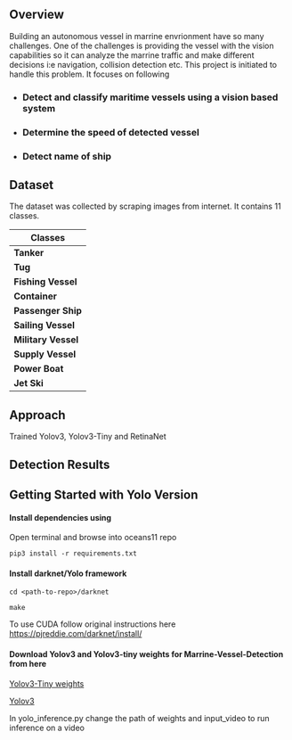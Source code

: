 

## Overview 
Building an autonomous vessel in marrine envrionment have so many challenges. One of the challenges is providing the vessel with the vision capabilities so it can analyze the marrine traffic and make different decisions i:e navigation, collision detection etc. This project is initiated to handle this problem. It focuses on following 
* ### Detect and classify maritime vessels using a vision based system
* ### Determine the speed of detected vessel 
* ### Detect name of ship 

## Dataset
The dataset was collected by scraping images from internet. It contains 11 classes.

| Classes        |       
|------------------|
| **Tanker**         |  
| **Tug**        |                                                                                            
| **Fishing Vessel** |                                                                                       
| **Container**  | 
| **Passenger Ship** |  
| **Sailing Vessel**|                                                                                            
| **Military Vessel** |                                                                                       
| **Supply Vessel**| 
| **Power Boat** |
| **Jet Ski**

## Approach
Trained Yolov3, Yolov3-Tiny and RetinaNet


## Detection Results 



## Getting Started with Yolo Version


#### Install dependencies using 

Open terminal and browse into oceans11 repo


```pip3 install -r requirements.txt```

####  Install darknet/Yolo framework

```cd <path-to-repo>/darknet```

```make```

To use CUDA follow original instructions here https://pjreddie.com/darknet/install/

#### Download Yolov3 and Yolov3-tiny weights for Marrine-Vessel-Detection from here
[Yolov3-Tiny weights](https://drive.google.com/open?id=1_vOYj5tezlTz5pPaEUtReg2DIfQ634S0)

[Yolov3](https://drive.google.com/open?id=1MEvAfEapA47HPDhanm8hF038z7RAne1R)

In yolo_inference.py change the path of weights and input_video to run inference on a video


